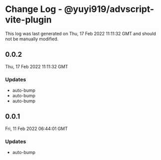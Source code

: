 # Change Log - @yuyi919/advscript-vite-plugin

This log was last generated on Thu, 17 Feb 2022 11:11:32 GMT and should not be manually modified.

## 0.0.2

Thu, 17 Feb 2022 11:11:32 GMT

### Updates

- auto-bump
- auto-bump
- auto-bump

## 0.0.1

Fri, 11 Feb 2022 06:44:01 GMT

### Updates

- auto-bump
